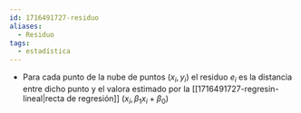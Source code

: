 ```yaml
---
id: 1716491727-residuo
aliases:
  - Residuo
tags:
  - estadística
---
```


- Para cada punto de la nube de puntos $(x_i, y_i)$ el residuo $e_i$ es la distancia entre dicho punto y el valora estimado por la [[1716491727-regresin-lineal|recta de regresión]] $(x_i, \beta_1x_i + \beta_0)$